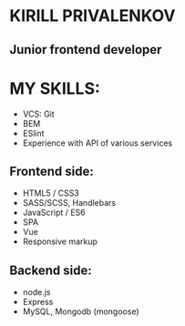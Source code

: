 # KIRILL PRIVALENKOV
## Junior frontend developer

# MY SKILLS:
- VCS: Git
- BEM
- ESlint
- Experience with API of various services

## Frontend side:
- HTML5 / CSS3
- SASS/SCSS, Handlebars
- JavaScript / ES6
- SPA
- Vue
- Responsive markup

## Backend side:
- node.js
- Express
- MySQL, Mongodb (mongoose)
